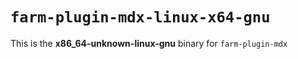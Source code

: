 # `farm-plugin-mdx-linux-x64-gnu`

This is the **x86_64-unknown-linux-gnu** binary for `farm-plugin-mdx`
